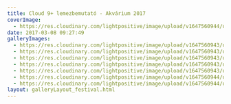 ```yaml
---
title: Cloud 9+ lemezbemutató - Akvárium 2017
coverImage:
  - https://res.cloudinary.com/lightpositive/image/upload/v1647560944/uploads/Cloud%209%2B%20lemezbemutat%C3%B3%20-%20Akv%C3%A1rium%202017/cloud1.jpg
date: 2017-03-08 09:27:49
galleryImages: 
  - https://res.cloudinary.com/lightpositive/image/upload/v1647560943/uploads/Cloud%209%2B%20lemezbemutat%C3%B3%20-%20Akv%C3%A1rium%202017/cloud4.jpg
  - https://res.cloudinary.com/lightpositive/image/upload/v1647560943/uploads/Cloud%209%2B%20lemezbemutat%C3%B3%20-%20Akv%C3%A1rium%202017/cloud2.jpg
  - https://res.cloudinary.com/lightpositive/image/upload/v1647560943/uploads/Cloud%209%2B%20lemezbemutat%C3%B3%20-%20Akv%C3%A1rium%202017/cloud5.jpg
  - https://res.cloudinary.com/lightpositive/image/upload/v1647560943/uploads/Cloud%209%2B%20lemezbemutat%C3%B3%20-%20Akv%C3%A1rium%202017/cloud6.jpg
  - https://res.cloudinary.com/lightpositive/image/upload/v1647560943/uploads/Cloud%209%2B%20lemezbemutat%C3%B3%20-%20Akv%C3%A1rium%202017/cloud.jpg
  - https://res.cloudinary.com/lightpositive/image/upload/v1647560944/uploads/Cloud%209%2B%20lemezbemutat%C3%B3%20-%20Akv%C3%A1rium%202017/cloud3.jpg
  - https://res.cloudinary.com/lightpositive/image/upload/v1647560944/uploads/Cloud%209%2B%20lemezbemutat%C3%B3%20-%20Akv%C3%A1rium%202017/cloud1.jpg
layout: galleryLayout_festival.html
---
```

